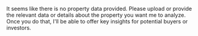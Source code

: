 It seems like there is no property data provided. Please upload or provide the relevant data or details about the property you want me to analyze. Once you do that, I'll be able to offer key insights for potential buyers or investors.